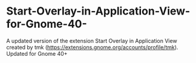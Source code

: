 # Start-Overlay-in-Application-View-for-Gnome-40-
A updated version of the extension Start Overlay in Application View created by tmk (https://extensions.gnome.org/accounts/profile/tmk). Updated for Gnome 40+
